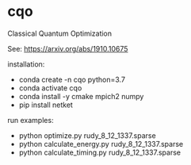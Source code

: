 # cqo
Classical Quantum Optimization

See: https://arxiv.org/abs/1910.10675

installation:
- conda create -n cqo python=3.7
- conda activate cqo
- conda install -y cmake mpich2 numpy
- pip install netket

run examples:
- python optimize.py rudy_8_12_1337.sparse
- python calculate_energy.py rudy_8_12_1337.sparse
- python calculate_timing.py rudy_8_12_1337.sparse
